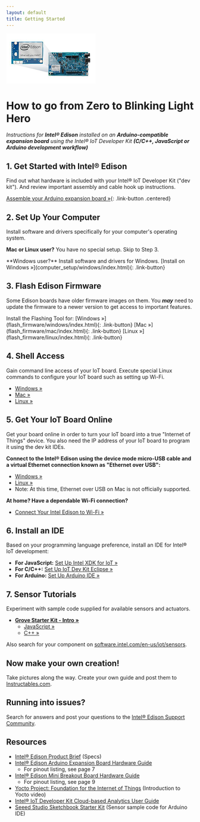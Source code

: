 ```yaml
---
layout: default
title: Getting Started
---
```


![Arduino Expansion Board with Intel® Edison](images/arduino_expansion_board_with_edison.png)

# How to go from Zero to Blinking Light Hero

_Instructions for **Intel® Edison** installed on an **Arduino-compatible expansion board** using the Intel® IoT Developer Kit **(C/C++, JavaScript or Arduino development workflow)**_


## 1. Get Started with Intel® Edison

Find out what hardware is included with your Intel® IoT Developer Kit ("dev kit"). And review important assembly and cable hook up instructions.

[Assemble your Arduino expansion board »](assembly/arduino_expansion_board/index.html){: .link-button .centered}


## 2. Set Up Your Computer

Install software and drivers specifically for your computer's operating system. 

**Mac or Linux user?** You have no special setup. Skip to Step 3.

<div class="link-button-container" markdown="1">
<span class="link-button-container-title">**Windows user?** Install software and drivers for Windows.</span>
[Install on Windows »](computer_setup/windows/index.html){: .link-button}
</div>


## 3. Flash Edison Firmware

Some Edison boards have older firmware images on them. You **_may_** need to update the firmware to a newer version to get access to important features.

<div class="link-button-container" markdown="1">
<span class="link-button-container-title">Install the Flashing Tool for:</span>
[Windows »](flash_firmware/windows/index.html){: .link-button}
[Mac »](flash_firmware/mac/index.html){: .link-button}
[Linux »](flash_firmware/linux/index.html){: .link-button}
</div>


## 4. Shell Access

Gain command line access of your IoT board. Execute special Linux commands to configure your IoT board such as setting up Wi-Fi.

* [Windows »](shell_access/windows/serial_connection.html)
* [Mac »](shell_access/mac/serial_connection.html)
* [Linux »](shell_access/linux/serial_connection.html)


## 5. Get Your IoT Board Online

Get your board online in order to turn your IoT board into a true "Internet of Things" device. You also need the IP address of your IoT board to program it using the dev kit IDEs.
  
**Connect to the Intel® Edison using the device mode micro-USB cable and a virtual Ethernet connection known as "Ethernet over USB":**
  
  * [Windows »](connectivity/ethernet_over_usb/windows/connect.html)
  * [Linux »](connectivity/ethernet_over_usb/linux/connect.html)
  * Note: At this time, Ethernet over USB on Mac is not officially supported.

**At home? Have a dependable Wi-Fi connection?**

  * [Connect Your Intel Edison to Wi-Fi »](connectivity/wifi/connect.html)


## 6. Install an IDE

Based on your programming language preference, install an IDE for Intel® IoT development:

* **For JavaScript:** [Set Up Intel XDK for IoT »](ide_setup/xdk/setup.html)
* **For C/C++:** [Set Up IoT Dev Kit Eclipse »](ide_setup/eclipse/setup.html)
* **For Arduino:** [Set Up Arduino IDE »](ide_setup/arduino/setup.html)

## 7. Sensor Tutorials

Experiment with sample code supplied for available sensors and actuators.

* **[Grove Starter Kit - Intro »](sensor_examples/grove_starter_kit/index.html)**
  * [JavaScript »](sensor_examples/grove_starter_kit/javascript/samples.html)
  * [C++ »](https://software.intel.com/en-us/working-with-sensors-in-eclipse)

Also search for your component on [software.intel.com/en-us/iot/sensors](http://software.intel.com/en-us/iot/sensors).


## Now make your own creation!

Take pictures along the way. Create your own guide and post them to [Instructables.com](http://instructables.com/id/intel).


## Running into issues?

Search for answers and post your questions to the [Intel® Edison Support Community](https://communities.intel.com/community/tech/edison).


## Resources

* [Intel® Edison Product Brief](http://www.intel.com/support/edison/sb/CS-035277.htm) (Specs)
* [Intel® Edison Arduino Expansion Board Hardware Guide](http://www.intel.com/support/edison/sb/CS-035275.htm)
  * For pinout listing, see page 7
* [Intel® Edison Mini Breakout Board Hardware Guide](http://www.intel.com/support/edison/sb/CS-035252.htm)
  * For pinout listing, see page 9 
* [Yocto Project: Foundation for the Internet of Things](https://www.youtube.com/watch?v=ztsnQ3p59jA&list=PLg-UKERBljNw254jnyMNZiu8yqF8pPq0m&index=24) (Introduction to Yocto video)
* [Intel® IoT Developer Kit Cloud-based Analytics User Guide](https://software.intel.com/en-us/intel-iot-developer-kit-cloud-based-analytics-user-guide) 
* [Seeed Studio Sketchbook Starter Kit](https://github.com/Seeed-Studio/Sketchbook_Starter_Kit_V2.0) (Sensor sample code for Arduino IDE)
